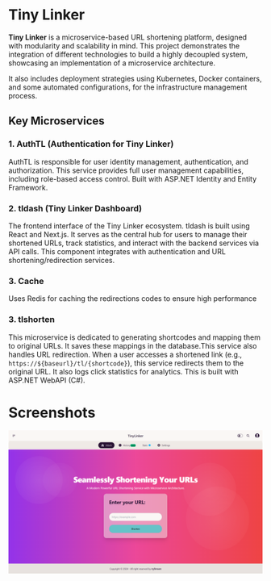 # Tiny Linker

**Tiny Linker** is a microservice-based URL shortening platform, designed with modularity and scalability in mind. This project demonstrates the integration of different technologies to build a highly decoupled system, showcasing an implementation of a microservice architecture.

It also includes deployment strategies using Kubernetes, Docker containers, and some automated configurations, for the infrastructure management process.

## Key Microservices

### 1. **AuthTL (Authentication for Tiny Linker)**

AuthTL is responsible for user identity management, authentication, and authorization. This service provides full user management capabilities, including role-based access control. Built with ASP.NET Identity and Entity Framework.

### 2. **tldash (Tiny Linker Dashboard)**

The frontend interface of the Tiny Linker ecosystem. tldash is built using React and Next.js. It serves as the central hub for users to manage their shortened URLs, track statistics, and interact with the backend services via API calls. This component integrates with authentication and URL shortening/redirection services.

### 3. **Cache**

Uses Redis for caching the redirections codes to ensure high performance

### 3. **tlshorten**

This microservice is dedicated to generating shortcodes and mapping them to original URLs. It saves these mappings in the database.This service also handles URL redirection. When a user accesses a shortened link (e.g., `https://${baseurl}/tl/{shortcode}`), this service redirects them to the original URL. It also logs click statistics for analytics. This is built with ASP.NET WebAPI (C#).

# Screenshots
![Dashboard](https://github.com/vybraan/TinyLinker/blob/2ce6827835993fcaedd91b41a02b6705d8f0ae42/static/1.png)
